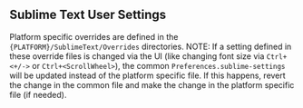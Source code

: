 ## Sublime Text User Settings
Platform specific overrides are defined in the `{PLATFORM}/SublimeText/Overrides`
directories. NOTE: If a setting defined in these override files is changed via
the UI (like changing font size via `Ctrl+<+/->` or `Ctrl+<ScrollWheel>`), the
common `Preferences.sublime-settings` will be updated instead of the platform
specific file. If this happens, revert the change in the common file and make
the change in the platform specific file (if needed).
